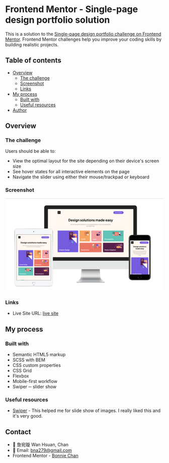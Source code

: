 # Frontend Mentor - Single-page design portfolio solution

This is a solution to the [Single-page design portfolio challenge on Frontend Mentor](https://www.frontendmentor.io/challenges/singlepage-design-portfolio-2MMhyhfKVo). Frontend Mentor challenges help you improve your coding skills by building realistic projects. 

## Table of contents

- [Overview](#overview)
  - [The challenge](#the-challenge)
  - [Screenshot](#screenshot)
  - [Links](#links)
- [My process](#my-process)
  - [Built with](#built-with)
  - [Useful resources](#useful-resources)
- [Author](#author)

## Overview

### The challenge

Users should be able to:

- View the optimal layout for the site depending on their device's screen size
- See hover states for all interactive elements on the page
- Navigate the slider using either their mouse/trackpad or keyboard

### Screenshot

![](./screenshot.png)

### Links

- Live Site URL: [ live site ](https://wanhsuan625.github.io/frontend-mentor/8.single-page-design-portfolio/index.html)

## My process

### Built with

- Semantic HTML5 markup
- SCSS with BEM
- CSS custom properties
- CSS Grid
- Flexbox
- Mobile-first workflow
- Swiper ─ slider show

### Useful resources

- [Swiper](https://swiperjs.com/) - This helped me for slide show of images. I really liked this and it's very good.

## Contact

- :woman: 詹宛璇 Wan Hsuan, Chan
- :e-mail: Email: bna279@gmail.com
- Frontend Mentor - [Bonnie Chan](https://www.frontendmentor.io/profile/wanhsuan625?_blank)